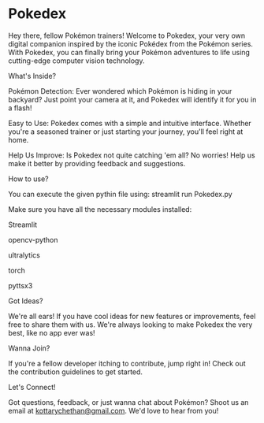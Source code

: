 # Pokedex
Hey there, fellow Pokémon trainers! Welcome to Pokedex, your very own digital companion inspired by the iconic Pokédex from the Pokémon series. With Pokedex, you can finally bring your Pokémon adventures to life using cutting-edge computer vision technology.

What's Inside?

Pokémon Detection: Ever wondered which Pokémon is hiding in your backyard? Just point your camera at it, and Pokedex will identify it for you in a flash!

Easy to Use: Pokedex comes with a simple and intuitive interface. Whether you're a seasoned trainer or just starting your journey, you'll feel right at home.

Help Us Improve: Is Pokedex not quite catching 'em all? No worries! Help us make it better by providing feedback and suggestions.

How to use?

You can execute the given pythin file using:
      streamlit run Pokedex.py

Make sure you have all the necessary modules installed:

Streamlit

opencv-python

ultralytics

torch

pyttsx3


Got Ideas?

We're all ears! If you have cool ideas for new features or improvements, feel free to share them with us. We're always looking to make Pokedex the very best, like no app ever was!

Wanna Join?

If you're a fellow developer itching to contribute, jump right in! Check out the contribution guidelines to get started.

Let's Connect!

Got questions, feedback, or just wanna chat about Pokémon? Shoot us an email at kottarychethan@gmail.com. We'd love to hear from you!
